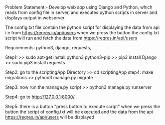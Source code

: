 Problem Statement:-
Develop web app using Django and Python, which reads from config file in server, and executes python scripts in server and displays output in webserver

The config.txt file contain the python script for displaying the data from api  i.e from https://reqres.in/api/users
when we press the button the config.txt script will run and fetch the data from https://reqres.in/api/users

Requirements: python3, django, requests,

Step1:
        >> sudo apt-get install python3 python3-pip
        >> pip3 install Django
        >> sudo pip3 install requests

Step2:
      go to the scriptingApp Directory
      >> cd scriptingApp
step4:
      make migrations
      >> python3 manage.py migrate

Step3:
       now run the manage.py script
       >> python3 manage.py runserver

Step4:
        go to http://127.0.0.1:8000/

Step5:
        there is a button "press button to execute script"
        when we press the button the script of config.txt will be executed
        and the data from the api https://reqres.in/api/users will be displayed
